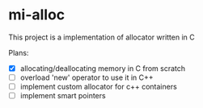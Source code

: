 # mi-alloc

This project is a implementation of allocator written in C

Plans:

- [x] allocating/deallocating memory in C from scratch
- [ ] overload 'new' operator to use it in C++
- [ ] implement custom allocator for c++ containers
- [ ] implement smart pointers
